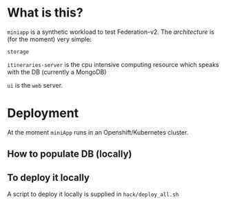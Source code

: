 # What is this?

`miniapp` is a synthetic workload to test Federation-v2. The _architecture_ is (for the moment) very simple:


`storage`

`itineraries-server` is the cpu intensive computing resource which speaks with the DB (currently a MongoDB)

`ui` is the `web` server.



# Deployment
At the moment `miniApp` runs in an Openshift/Kubernetes cluster.



## How to populate DB (locally)


## To deploy it locally
A script to deploy it locally is supplied in `hack/deploy_all.sh`
